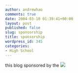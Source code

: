 ```yaml
---
author: andrewhao
comments: true
date: 2004-03-10 01:39:41+00:00
layout: post
published: false
slug: sponsorship
title: sponsorship
wordpress_id: 345
categories:
- High School
---
```


this blog sponsored by the
![](http://graphics.ctyme.com/gif/nerdbut.gif)


